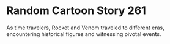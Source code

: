 # Random Cartoon Story 261

As time travelers, Rocket and Venom traveled to different eras, encountering historical figures and witnessing pivotal events.